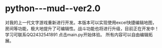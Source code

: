 # python---mud--ver2.0
对我的上一代文字游戏重新进行开发。本版本可以实现使用excel快捷编辑地图，房间等功能，极大地提升了可编辑性。战斗功能也将进行升级，目前正在开发中！
学习可联系QQ2432541891
点击main.py开始体验。
所有内容可以自由编辑拓展。
